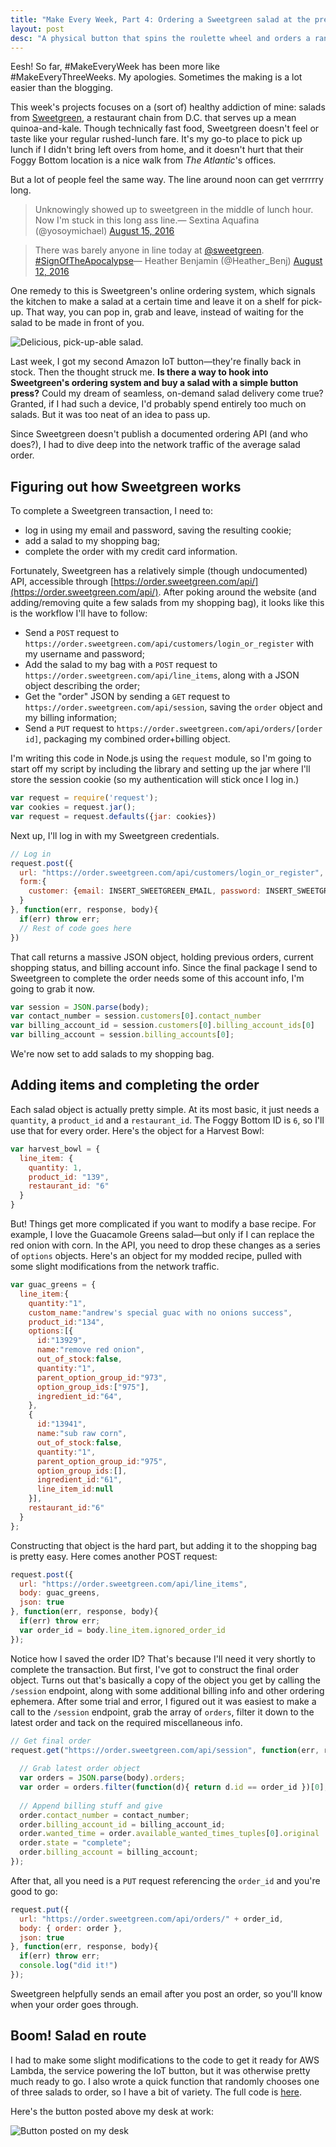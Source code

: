 ```yaml
---
title: "Make Every Week, Part 4: Ordering a Sweetgreen salad at the press of a button"
layout: post
desc: "A physical button that spins the roulette wheel and orders a random Sweetgreen salad online."
---
```

Eesh! So far, #MakeEveryWeek has been more like #MakeEveryThreeWeeks. My apologies. Sometimes the making is a lot easier than the blogging.

This week's projects focuses on a (sort of) healthy addiction of mine: salads from [Sweetgreen](http://www.sweetgreen.com/), a restaurant chain from D.C. that serves up a mean quinoa-and-kale. Though technically fast food, Sweetgreen doesn't feel or taste like your regular rushed-lunch fare. It's my go-to place to pick up lunch if I didn't bring left overs from home, and it doesn't hurt that their Foggy Bottom location is a nice walk from _The Atlantic_'s offices.

But a lot of people feel the same way. The line around noon can get verrrrry long. 

<blockquote class="twitter-tweet" data-lang="en"><p lang="en" dir="ltr">Unknowingly showed up to sweetgreen in the middle of lunch hour. Now I&#39;m stuck in this long ass line.&mdash; Sextina Aquafina (@yosoymichael) <a href="https://twitter.com/yosoymichael/status/765229537756061696">August 15, 2016</a></p></blockquote> 
<script async src="//platform.twitter.com/widgets.js" charset="utf-8"></script>

<blockquote class="twitter-tweet" data-lang="en"><p lang="en" dir="ltr">There was barely anyone in line today at <a href="https://twitter.com/sweetgreen">@sweetgreen</a>. <a href="https://twitter.com/hashtag/SignOfTheApocalypse?src=hash">#SignOfTheApocalypse</a>&mdash; Heather Benjamin (@Heather_Benj) <a href="https://twitter.com/Heather_Benj/status/764160904825036800">August 12, 2016</a></p></blockquote>
<script async src="//platform.twitter.com/widgets.js" charset="utf-8"></script>


One remedy to this is Sweetgreen's online ordering system, which signals the kitchen to make a salad at a certain time and leave it on a shelf for pick-up. That way, you can pop in, grab and leave, instead of waiting for the salad to be made in front of you. 

![Delicious, pick-up-able salad.](/assets/salad1.jpg)

Last week, I got my second Amazon IoT button—they're finally back in stock. Then the thought struck me. **Is there a way to hook into Sweetgreen's ordering system and buy a salad with a simple button press?** Could my dream of seamless, on-demand salad delivery come true? Granted, if I had such a device, I'd probably spend entirely too much on salads. But it was too neat of an idea to pass up.

Since Sweetgreen doesn't publish a documented ordering API (and who does?), I had to dive deep into the network traffic of the average salad order.

Figuring out how Sweetgreen works
----------

To complete a Sweetgreen transaction, I need to:

- log in using my email and password, saving the resulting cookie;
- add a salad to my shopping bag;
- complete the order with my credit card information.

Fortunately, Sweetgreen has a relatively simple (though undocumented) API, accessible through [https://order.sweetgreen.com/api/](https://order.sweetgreen.com/api/). After poking around the website (and adding/removing quite a few salads from my shopping bag), it looks like this is the workflow I'll have to follow:

- Send a `POST` request to `https://order.sweetgreen.com/api/customers/login_or_register` with my username and password;
- Add the salad to my bag with a `POST` request to `https://order.sweetgreen.com/api/line_items`, along with a JSON object describing the order;
- Get the "order" JSON by sending a `GET` request to `https://order.sweetgreen.com/api/session`, saving the `order` object and my billing information;
- Send a `PUT` request to `https://order.sweetgreen.com/api/orders/[order id]`, packaging my combined order+billing object.


I'm writing this code in Node.js using the `request` module, so I'm going to start off my script by including the library and setting up the jar where I'll store the session cookie (so my authentication will stick once I log in.)

```javascript
var request = require('request');
var cookies = request.jar();
var request = request.defaults({jar: cookies})
```

Next up, I'll log in with my Sweetgreen credentials. 

```javascript
// Log in
request.post({
  url: "https://order.sweetgreen.com/api/customers/login_or_register",
  form:{
    customer: {email: INSERT_SWEETGREEN_EMAIL, password: INSERT_SWEETGREEN_PASSWORD} 
  }
}, function(err, response, body){
  if(err) throw err;
  // Rest of code goes here
})
```

That call returns a massive JSON object, holding previous orders, current shopping status, and billing account info. Since the final package I send to Sweetgreen to complete the order needs some of this account info, I'm going to grab it now.

```javascript
var session = JSON.parse(body);
var contact_number = session.customers[0].contact_number
var billing_account_id = session.customers[0].billing_account_ids[0]
var billing_account = session.billing_accounts[0];
```
We're now set to add salads to my shopping bag.

Adding items and completing the order
----------

Each salad object is actually pretty simple. At its most basic, it just needs a `quantity`, a `product_id` and a `restaurant_id`. The Foggy Bottom ID is `6`, so I'll use that for every order. Here's the object for a Harvest Bowl: 

```javascript
var harvest_bowl = {
  line_item: {
    quantity: 1,
    product_id: "139",
    restaurant_id: "6"
  }
}
```

But! Things get more complicated if you want to modify a base recipe. For example, I love the Guacamole Greens salad&mdash;but only if I can replace the red onion with corn. In the API, you need to drop these changes as a series of `options` objects. Here's an object for my modded recipe, pulled with some slight modifications from the network traffic.

```javascript
var guac_greens = {
  line_item:{
    quantity:"1",
    custom_name:"andrew's special guac with no onions success",
    product_id:"134",
    options:[{
      id:"13929",
      name:"remove red onion",
      out_of_stock:false,
      quantity:"1",
      parent_option_group_id:"973",
      option_group_ids:["975"],
      ingredient_id:"64",
    },
    {
      id:"13941",
      name:"sub raw corn",
      out_of_stock:false,
      quantity:"1",
      parent_option_group_id:"975",
      option_group_ids:[],
      ingredient_id:"61",
      line_item_id:null
    }],
    restaurant_id:"6"
  }
};
```
Constructing that object is the hard part, but adding it to the shopping bag is pretty easy. Here comes another POST request:

```javascript
request.post({
  url: "https://order.sweetgreen.com/api/line_items",
  body: guac_greens,
  json: true
}, function(err, response, body){
  if(err) throw err;
  var order_id = body.line_item.ignored_order_id
});
```
Notice how I saved the order ID? That's because I'll need it very shortly to complete the transaction. But first, I've got to construct the final order object. Turns out that's basically a copy of the object you get by calling the `/session` endpoint, along with some additional billing info and other ordering ephemera. After some trial and error, I figured out it was easiest to make a call to the `/session` endpoint, grab the array of `orders`, filter it down to the latest order and tack on the required miscellaneous info.

```javascript
// Get final order 
request.get("https://order.sweetgreen.com/api/session", function(err, response, body){
  
  // Grab latest order object
  var orders = JSON.parse(body).orders;
  var order = orders.filter(function(d){ return d.id == order_id })[0];
  
  // Append billing stuff and give 
  order.contact_number = contact_number;
  order.billing_account_id = billing_account_id;
  order.wanted_time = order.available_wanted_times_tuples[0].original
  order.state = "complete";
  order.billing_account = billing_account;
});
```

After that, all you need is a `PUT` request referencing the `order_id` and you're good to go:

```javascript
request.put({
  url: "https://order.sweetgreen.com/api/orders/" + order_id,
  body: { order: order },
  json: true
}, function(err, response, body){
  if(err) throw err;
  console.log("did it!")
});
```

Sweetgreen helpfully sends an email after you post an order, so you'll know when your order goes through. 

Boom! Salad en route
----------

I had to make some slight modifications to the code to get it ready for AWS Lambda, the service powering the IoT button, but it was otherwise pretty much ready to go. I also wrote a quick function that randomly chooses one of three salads to order, so I have a bit of variety. The full code is [here](https://github.com/arm5077/sweetgreen-button).
 
Here's the button posted above my desk at work: 

![Button posted on my desk](/assets/salad2.jpg)